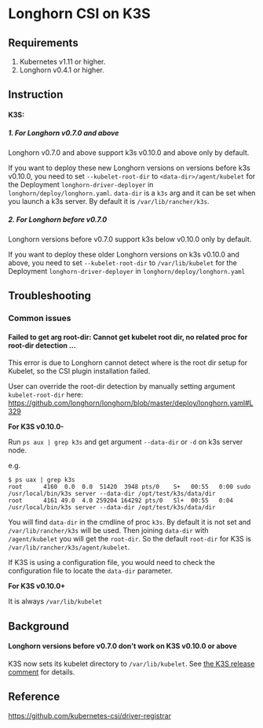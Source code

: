 # Longhorn CSI on K3S

## Requirements
  1. Kubernetes v1.11 or higher.
  2. Longhorn v0.4.1 or higher.


## Instruction
#### K3S: 
  ##### 1. For Longhorn v0.7.0 and above
  Longhorn v0.7.0 and above support k3s v0.10.0 and above only by default. 
  
  If you want to deploy these new Longhorn versions on versions before k3s v0.10.0, you need to set `--kubelet-root-dir` to `<data-dir>/agent/kubelet` for the Deployment `longhorn-driver-deployer` in `longhorn/deploy/longhorn.yaml`. 
  `data-dir` is a `k3s` arg and it can be set when you launch a k3s server. By default it is `/var/lib/rancher/k3s`.
  
  ##### 2. For Longhorn before v0.7.0
  Longhorn versions before v0.7.0 support k3s below v0.10.0 only by default. 
  
  If you want to deploy these older Longhorn versions on k3s v0.10.0 and above, you need to set `--kubelet-root-dir` to `/var/lib/kubelet` for the Deployment `longhorn-driver-deployer` in `longhorn/deploy/longhorn.yaml`

## Troubleshooting
### Common issues
#### Failed to get arg root-dir: Cannot get kubelet root dir, no related proc for root-dir detection ...

This error is due to Longhorn cannot detect where is the root dir setup for Kubelet, so the CSI plugin installation failed.

User can override the root-dir detection by manually setting argument `kubelet-root-dir` here: 
https://github.com/longhorn/longhorn/blob/master/deploy/longhorn.yaml#L329

**For K3S v0.10.0-**

Run `ps aux | grep k3s` and get argument `--data-dir` or `-d` on k3s server node.

e.g.
```
$ ps uax | grep k3s
root      4160  0.0  0.0  51420  3948 pts/0    S+   00:55   0:00 sudo /usr/local/bin/k3s server --data-dir /opt/test/k3s/data/dir
root      4161 49.0  4.0 259204 164292 pts/0   Sl+  00:55   0:04 /usr/local/bin/k3s server --data-dir /opt/test/k3s/data/dir
``` 
You will find `data-dir` in the cmdline of proc `k3s`. By default it is not set and `/var/lib/rancher/k3s` will be used. Then joining `data-dir` with `/agent/kubelet` you will get the `root-dir`. So the default `root-dir` for K3S is `/var/lib/rancher/k3s/agent/kubelet`.

If K3S is using a configuration file, you would need to check the configuration file to locate the `data-dir` parameter.

**For K3S v0.10.0+**

It is always `/var/lib/kubelet`

## Background 
#### Longhorn versions before v0.7.0 don't work on K3S v0.10.0 or above
K3S now sets its kubelet directory to `/var/lib/kubelet`. See [the K3S release comment](https://github.com/rancher/k3s/releases/tag/v0.10.0) for details.

## Reference
https://github.com/kubernetes-csi/driver-registrar
